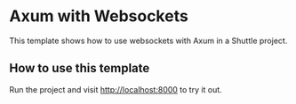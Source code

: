 # Axum with Websockets

This template shows how to use websockets with Axum in a Shuttle project.

## How to use this template

Run the project and visit <http://localhost:8000> to try it out.
